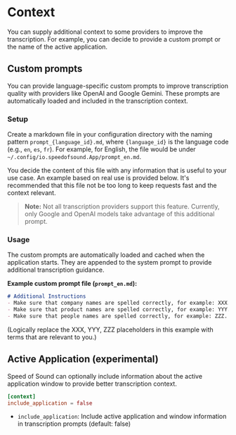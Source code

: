 # Context

You can supply additional context to some providers to improve the transcription. For example, you can decide to provide a custom prompt or the name of the active application.

## Custom prompts

You can provide language-specific custom prompts to improve transcription quality with providers like OpenAI and Google Gemini. These prompts are automatically loaded and included in the transcription context.

### Setup

Create a markdown file in your configuration directory with the naming pattern `prompt_{language_id}.md`, where `{language_id}` is the language code (e.g., `en`, `es`, `fr`). For example, for English, the file would be under `~/.config/io.speedofsound.App/prompt_en.md`.

You decide the content of this file with any information that is useful to your use case. An example based on real use is provided below. It's recommended that this file not be too long to keep requests fast and the context relevant.

> **Note:** Not all transcription providers support this feature. Currently, only Google and OpenAI models take advantage of this additional prompt. 

### Usage

The custom prompts are automatically loaded and cached when the application starts. They are appended to the system prompt to provide additional transcription guidance.

**Example custom prompt file (`prompt_en.md`):**

```markdown
# Additional Instructions
- Make sure that company names are spelled correctly, for example: XXX.
- Make sure that product names are spelled correctly, for example: YYY.
- Make sure that people names are spelled correctly, for example: ZZZ.
```

(Logically replace the XXX, YYY, ZZZ placeholders in this example with terms that are relevant to you.)

## Active Application (experimental)

Speed of Sound can optionally include information about the active application window to provide better transcription context.

```toml
[context]
include_application = false
```

- `include_application`: Include active application and window information in transcription prompts (default: false)
